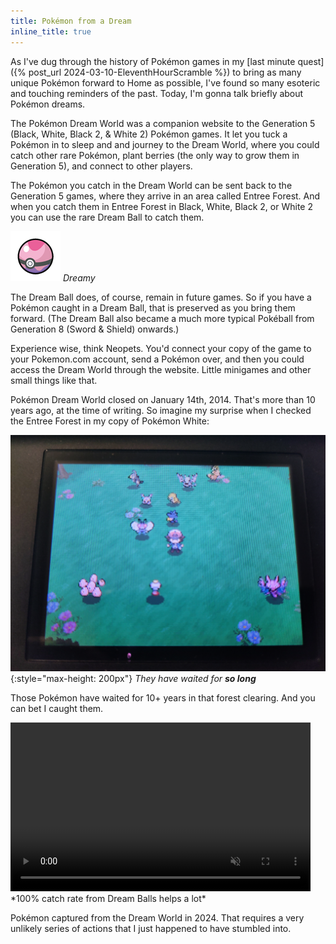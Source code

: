 ```yaml
---
title: Pokémon from a Dream
inline_title: true
---
```


As I've dug through the history of Pokémon games in my [last minute quest]({% post_url 2024-03-10-EleventhHourScramble %}) to bring as many unique Pokémon forward to Home as possible, I've found so many esoteric and touching reminders of the past. Today, I'm gonna talk briefly about Pokémon dreams.

The Pokémon Dream World was a companion website to the Generation 5 (Black, White, Black 2, & White 2) Pokémon games. It let you tuck a Pokémon in to sleep and and journey to the Dream World, where you could catch other rare Pokémon, plant berries (the only way to grow them in Generation 5), and connect to other players.

The Pokémon you catch in the Dream World can be sent back to the Generation 5 games, where they arrive in an area called Entree Forest. And when you catch them in Entree Forest in Black, White, Black 2, or White 2 you can use the rare Dream Ball to catch them.

![](/assets/img/DreamBall.png)
*Dreamy*

The Dream Ball does, of course, remain in future games. So if you have a Pokémon caught in a Dream Ball, that is preserved as you bring them forward. (The Dream Ball also became a much more typical Pokéball from Generation 8 (Sword & Shield) onwards.)

Experience wise, think Neopets. You'd connect your copy of the game to your Pokemon.com account, send a Pokémon over, and then you could access the Dream World through the website. Little minigames and other small things like that.

Pokémon Dream World closed on January 14th, 2014. That's more than 10 years ago, at the time of writing. So imagine my surprise when I checked the Entree Forest in my copy of Pokémon White:

![](/assets/img/EntreeForestMyPokemon.jpg){:style="max-height: 200px"}
*They have waited for **so long***

Those Pokémon have waited for 10+ years in that forest clearing. And you can bet I caught them.

<video muted autoplay="autoplay" loop="loop" width="480" height="270">
  <source src="/assets/img/DreamWorldCatchButterfree.webm" type="video/webm">
</video>
*100% catch rate from Dream Balls helps a lot*

Pokémon captured from the Dream World in 2024. That requires a very unlikely series of actions that I just happened to have stumbled into.